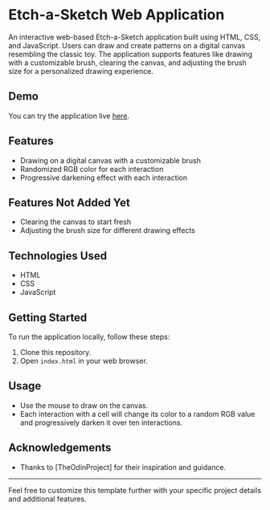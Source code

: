 # Etch-a-Sketch Web Application

An interactive web-based Etch-a-Sketch application built using HTML, CSS, and JavaScript. Users can draw and create patterns on a digital canvas resembling the classic toy. The application supports features like drawing with a customizable brush, clearing the canvas, and adjusting the brush size for a personalized drawing experience.

## Demo

You can try the application live [here](https://akhi1-jain.github.io/Etch-a-Sketch/).

## Features

- Drawing on a digital canvas with a customizable brush
- Randomized RGB color for each interaction
- Progressive darkening effect with each interaction

## Features Not Added Yet

- Clearing the canvas to start fresh
- Adjusting the brush size for different drawing effects

## Technologies Used

- HTML
- CSS
- JavaScript

## Getting Started

To run the application locally, follow these steps:

1. Clone this repository.
2. Open `index.html` in your web browser.

## Usage

- Use the mouse to draw on the canvas.
- Each interaction with a cell will change its color to a random RGB value and progressively darken it over ten interactions.


## Acknowledgements

- Thanks to [TheOdinProject] for their inspiration and guidance.

---

Feel free to customize this template further with your specific project details and additional features.